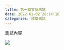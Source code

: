 ```yaml
---
title: 第一篇文章測試
date: 2022-01-02 20:14:18
categories: 標籤測試
---
```


測試內容

<img src="https://firebasestorage.googleapis.com/v0/b/hezo-pic.appspot.com/o/abc123%40123.455.jpg?alt=media&token=32e627f7-8d04-4358-9729-5afc11d563da">

